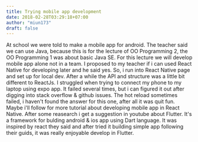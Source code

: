 ```yaml
---
title: Trying mobile app development
date: 2018-02-28T03:29:18+07:00
author: "miun173"
draft: false
---
```


At school we were told to make a mobile app for android. The teacher said we can use Java, because this is for the lecture of OO Programming 2, the OO Programming 1 was about basic Java SE. For this lecture we will develop mobile app alone not in a team.
I proposed to my teacher if i can used React Native for developing later and he said yes. So, i run into React Native page and set up for local dev. After a while the API and structure was a little bit different to ReactJs. I struggled when trying to connect my phone to my laptop using expo app. It failed several times, but i can figured it out after digging into stack overflow & github issues. The hot reload sometimes failed, i haven't found the answer for this one, after all it was quit fun. Maybe i'll follow for more tutorial about developing mobile app in React Native.
After some reasearch i get a suggestion in youtube about Flutter. It's a framework for bulding android & ios app using Dart language. It was inspired by react they said and after tried it building simple app following their guids, it was really enjoyable develop in Flutter.